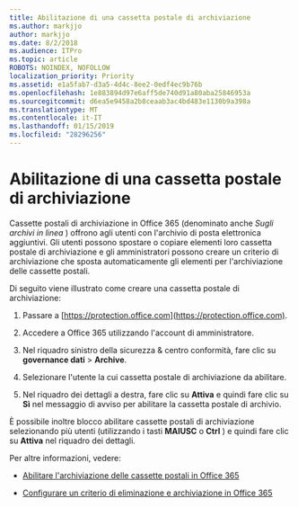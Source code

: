 ```yaml
---
title: Abilitazione di una cassetta postale di archiviazione
ms.author: markjjo
author: markjjo
ms.date: 8/2/2018
ms.audience: ITPro
ms.topic: article
ROBOTS: NOINDEX, NOFOLLOW
localization_priority: Priority
ms.assetid: e1a5fab7-d3a5-4d4c-8ee2-0edf4ec9b76b
ms.openlocfilehash: 1e883894d97e6aff5de740d91a80aba25846953a
ms.sourcegitcommit: d6ea5e9458a2b8ceaab3ac4bd483e1130b9a398a
ms.translationtype: MT
ms.contentlocale: it-IT
ms.lasthandoff: 01/15/2019
ms.locfileid: "28296256"
---
```

# <a name="enable-an-archive-mailbox"></a>Abilitazione di una cassetta postale di archiviazione

Cassette postali di archiviazione in Office 365 (denominato anche *Sugli archivi in linea* ) offrono agli utenti con l'archivio di posta elettronica aggiuntivi. Gli utenti possono spostare o copiare elementi loro cassetta postale di archiviazione e gli amministratori possono creare un criterio di archiviazione che sposta automaticamente gli elementi per l'archiviazione delle cassette postali. 
  
Di seguito viene illustrato come creare una cassetta postale di archiviazione:
  
1. Passare a [https://protection.office.com](https://protection.office.com).
    
2. Accedere a Office 365 utilizzando l'account di amministratore.
    
3. Nel riquadro sinistro della sicurezza &amp; centro conformità, fare clic su **governance dati** \> **Archive**.
    
4. Selezionare l'utente la cui cassetta postale di archiviazione da abilitare.
    
5. Nel riquadro dei dettagli a destra, fare clic su **Attiva** e quindi fare clic su **Sì** nel messaggio di avviso per abilitare la cassetta postale di archivio. 
    
È possibile inoltre blocco abilitare cassette postali di archiviazione selezionando più utenti (utilizzando i tasti **MAIUSC** o **Ctrl** ) e quindi fare clic su **Attiva** nel riquadro dei dettagli. 
  
Per altre informazioni, vedere:
  
- [Abilitare l'archiviazione delle cassette postali in Office 365](https://support.office.com/article/enable-archive-mailboxes-in-the-office-365-security-compliance-center-268a109e-7843-405b-bb3d-b9393b2342ce)
    
- [Configurare un criterio di eliminazione e archiviazione in Office 365](https://support.office.com/article/Set-up-an-archive-and-deletion-policy-for-mailboxes-in-your-Office-365-organization-ec3587e4-7b4a-40fb-8fb8-8aa05aeae2ce)
    

